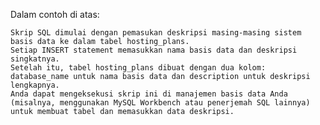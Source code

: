 Dalam contoh di atas:

    Skrip SQL dimulai dengan pemasukan deskripsi masing-masing sistem basis data ke dalam tabel hosting_plans.
    Setiap INSERT statement memasukkan nama basis data dan deskripsi singkatnya.
    Setelah itu, tabel hosting_plans dibuat dengan dua kolom: database_name untuk nama basis data dan description untuk deskripsi lengkapnya.
    Anda dapat mengeksekusi skrip ini di manajemen basis data Anda (misalnya, menggunakan MySQL Workbench atau penerjemah SQL lainnya) untuk membuat tabel dan memasukkan data deskripsi.